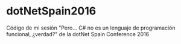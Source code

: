 # dotNetSpain2016
Código de mi sesión "Pero… C# no es un lenguaje de programación funcional, ¿verdad?" de la dotNet Spain Conference 2016 

